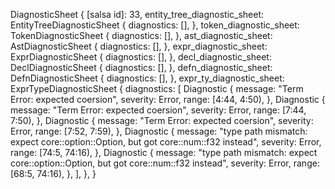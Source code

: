 DiagnosticSheet {
    [salsa id]: 33,
    entity_tree_diagnostic_sheet: EntityTreeDiagnosticSheet {
        diagnostics: [],
    },
    token_diagnostic_sheet: TokenDiagnosticSheet {
        diagnostics: [],
    },
    ast_diagnostic_sheet: AstDiagnosticSheet {
        diagnostics: [],
    },
    expr_diagnostic_sheet: ExprDiagnosticSheet {
        diagnostics: [],
    },
    decl_diagnostic_sheet: DeclDiagnosticSheet {
        diagnostics: [],
    },
    defn_diagnostic_sheet: DefnDiagnosticSheet {
        diagnostics: [],
    },
    expr_ty_diagnostic_sheet: ExprTypeDiagnosticSheet {
        diagnostics: [
            Diagnostic {
                message: "Term Error: expected coersion",
                severity: Error,
                range: [4:44, 4:50),
            },
            Diagnostic {
                message: "Term Error: expected coersion",
                severity: Error,
                range: [7:44, 7:50),
            },
            Diagnostic {
                message: "Term Error: expected coersion",
                severity: Error,
                range: [7:52, 7:59),
            },
            Diagnostic {
                message: "type path mismatch: expect core::option::Option, but got core::num::f32 instead",
                severity: Error,
                range: [74:5, 74:16),
            },
            Diagnostic {
                message: "type path mismatch: expect core::option::Option, but got core::num::f32 instead",
                severity: Error,
                range: [68:5, 74:16),
            },
        ],
    },
}